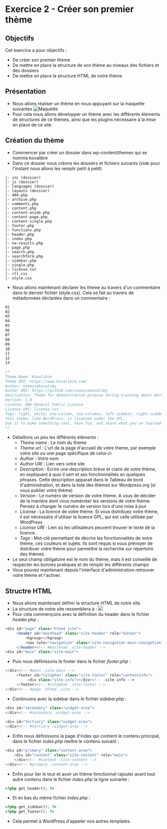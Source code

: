 # Exercice 2 - Créer son premier thème

## Objectifs 
Cet exercice a pour objectifs : 
* De créer son premier thème
* De mettre en place la structure de son thème au niveaux des fichiers et des dossiers
* De mettre en place la structure HTML de notre thème

## Présentation

* Nous allons réaliser un thème en nous appuyant sur la maquette suivantes 
![Maquette](/images/maquette_kovalibre.jpeg)
* Pour cela  nous allons développer un thème avec les différents éléments de structures de ce thèmes, ainsi que les plugins nécessaire à la mise en place de ce site.

## Création du thème

* Commencer par créer un dossier dans wp-content/themes qui se nomme kovalibre
* Dans ce dossier nous créons les dossiers et fichiers suivants (vide pour l'instant nous allons les remplir petit à petit)
```
|- inc (dossier)
|- js (dossier)
|- languages (dossier)
|- layouts (dossier)
|- 404.php
|- archive.php
|- comments.php
|- content.php
|- content-aside.php
|- content-page.php
|- content-single.php
|- footer.php
|- functions.php
|- header.php
|- index.php
|- no-results.php
|- page.php
|- search.php
|- searchform.php
|- sidebar.php
|- single.php
|- license.txt
|- rtl.css
|- style.css
```
* Nous allons maintenant déclarer les thème au travers d'un commentaire dans le dernier fichier (style.css). Cela se fait au travers de métadonnées déclarées dans un commentaire : 
```css
01
02
03
04
05
06
07
08
09
10
11
12
13
	
/*
Theme Name: Kovalibre
Theme URI: https://www.kovalibre.com/
Author: Vanessakovalsky
Author URI: https://github.com/vanessakovalsky
Description: Theme for demonstration purpose during training about Wordpress.
Version: 1.0
License: GNU General Public License
License URI: license.txt
Tags: light, white, one-column, two-columns, left-sidebar, right-sidebar, flexible-width, custom-backgroud, custom-header, custom-menu, featured-images, flexible-header, microformats, post-formats, rtl-language-support, threaded-comments, translation-ready
This theme, like WordPress, is licensed under the GPL.
Use it to make something cool, have fun, and share what you've learned with others.
*/
```
* Détaillons un peu les différents éléments : 
    * *Theme name* : Le nom du theme
    * *Theme url* : L'url de la page d'accueil de votre theme, par exemple votre site ou une page spécifique de celui-ci
    * *Author* : Votre nom
    * *Author URI* : Lien vers votre site
    * *Description* : Ecrire une description brève et claire de votre thème, en expliquant à quoi il sert et ses fonctionnalités en quelques phrases. Cette description apparait dans le Tableau de bord d'administration, et dans la liste des thèmes sur Wordpress.org (si vous publier votre thème)
    * *Version* : Le numéro de version de votre thème. A vous de décider de la manière dont vous numéroter les versions de votre thème. Pensez à changer le numéro de version lors d'une mise à jour
    * *License* : La licence de votre thème. Si vous distribuez votre thème, il est nécessaire d'utiliser la licence GPL, qui est celle utilisée par WordPress
    * *License URI* : Lien où les utilisateurs peuvent trouver le texte de la licence. 
    * *Tags* : Mot-clé permettant de décrire les fonctionnalités de votre thème, ces couleurs et sujets. Ils sont requis si vous prévoyer de distribuer votre thème pour permettre la recherche sur répertoire des thèmes. 
* Le seul champ obligatoire est le nom du thème, mais il est conseillé de respecter les bonnes pratiques et de remplir les différents champs 
* Vous pouvez maintenant depuis l'interface d'administration retrouver votre thème et l'activer. 

## Structre HTML

* Nous allons maintenant définir la structure HTML de notre site.
* La structure de notre site ressemblera à : 
![](images/html-visual1.webp)
* Pour cela commençons avec la définition du header dans le fichier *header.php* :
```php
<div id="page" class="hfeed site">
     <header id="masthead" class="site-header" role="banner">
         <hgroup></hgroup>
         <nav role="navigation" class="site-navigation main-navigation"></nav><!-- .site-navigation .main-navigation -->
     </header><!-- #masthead .site-header -->
<div id="main" class="site-main">
```
* Puis nous définissons le footer dans le fichier *footer.php* : 
```php
</div><!-- #main .site-main -->
     <footer id="colophon" class="site-footer" role="contentinfo">
          <div class="site-info"></div><!-- .site-info -->
     </footer><!-- #colophon .site-footer -->
</div><!-- #page .hfeed .site -->
```
* Continuons avec la sidebar dans le fichier *sidebar.php* : 
```php
<div id="secondary" class="widget-area">
</div><!-- #secondary .widget-area -->
 
<div id="tertiary" class="widget-area">
</div><!-- #tertiary .widget-area -->
```
* Enfin nous définissons la page d'index qui contient le contenu principal, dans le fichier *index.php* mettre le contenu suivant :
```php
<div id="primary" class="content-area">
    <div id="content" class="site-content" role="main">
    </div><!-- #content .site-content -->
</div><!-- #primary .content-area -->
```
* Enfin pour lier le tout et avoir un thème fonctionnel rajouter avant tout autre contenu dans le fichier *index.php* la ligne suivante :
```php
<?php get_header(); ?>
```
* Et en bas du même fichier *index.php* : 
```php
<?php get_sidebar(); ?>
<?php get_footer(); ?>
```
* Cela permet à WordPress d'appeler nos autres templates.